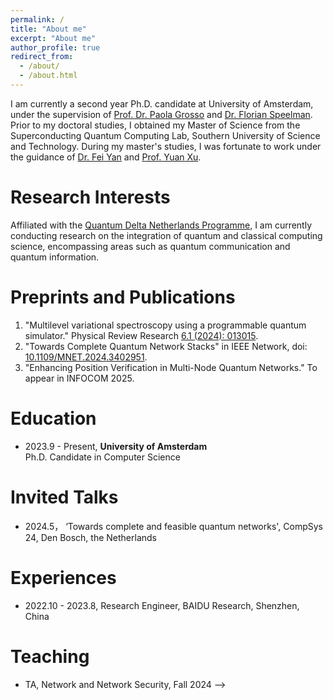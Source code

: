 ```yaml
---
permalink: /
title: "About me"
excerpt: "About me"
author_profile: true
redirect_from: 
  - /about/
  - /about.html
---
```


I am currently a second year Ph.D. candidate at University of Amsterdam, under the supervision of [Prof. Dr. Paola Grosso](https://scholar.google.com/citations?user=cXsfHbsAAAAJ) and [Dr. Florian Speelman](https://scholar.google.nl/citations?user=hX_ToHkAAAAJ&hl=en). Prior to my doctoral studies, I obtained my Master of Science from the Superconducting Quantum Computing Lab, Southern University of Science and Technology. During my master's studies, I was fortunate to work under the guidance of [Dr. Fei Yan](https://scholar.google.com/citations?user=GRj9Hk0AAAAJ&hl=en&oi=ao) and [Prof. Yuan Xu](https://scholar.google.com/citations?user=gkON9RkAAAAJ&hl=en&oi=ao). 


Research Interests
======
Affiliated with the [Quantum Delta Netherlands Programme](https://quantumdelta.nl/), I am currently conducting research on the integration of quantum and classical computing science, encompassing areas such as quantum communication and quantum information.


Preprints and Publications
======
1. "Multilevel variational spectroscopy using a programmable quantum simulator." Physical Review Research [6.1 (2024): 013015](https://journals.aps.org/prresearch/abstract/10.1103/PhysRevResearch.6.013015).
2. "Towards Complete Quantum Network Stacks" in IEEE Network, doi: [10.1109/MNET.2024.3402951](https://ieeexplore.ieee.org/abstract/document/10534276).    
3. "Enhancing Position Verification in Multi-Node Quantum Networks." To appear in INFOCOM 2025.

Education
======
- 2023.9 - Present, **University of Amsterdam**  
Ph.D. Candidate in Computer Science

Invited Talks
======
- 2024.5， ‘Towards complete and feasible quantum networks', CompSys 24, Den Bosch, the Netherlands

Experiences
======
- 2022.10 - 2023.8, Research Engineer, BAIDU Research, Shenzhen, China

Teaching
======
- TA, Network and Network Security, Fall 2024 -->